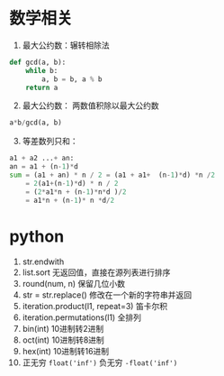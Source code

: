 # 数学相关
1. 最大公约数：辗转相除法
```python
def gcd(a, b):
    while b:
        a, b = b, a % b
    return a
```
2. 最大公约数： 两数值积除以最大公约数
```python
a*b/gcd(a, b)
```

3. 等差数列只和：
```python
a1 + a2 ...+ an: 
an = a1 + (n-1)*d
sum = (a1 + an) * n / 2 = (a1 + a1+  (n-1)*d) *n /2
    = 2(a1+(n-1)*d) * n / 2
    = (2*a1*n + (n-1)*n*d )/2
    = a1*n + (n-1)* n *d/2
```

# python
1. str.endwith
2. list.sort 无返回值，直接在源列表进行排序
3. round(num, n) 保留几位小数
4. str = str.replace() 修改在一个新的字符串并返回
5. iteration.product(l1, repeat=3) 笛卡尔积
6. iteration.permutations(l1)  全排列
7. bin(int) 10进制转2进制 
8. oct(int) 10进制转8进制
9. hex(int) 10进制转16进制
10. 正无穷 `float('inf')` 负无穷 `-float('inf')`